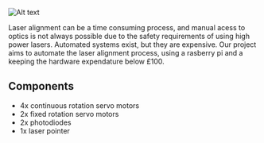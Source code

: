 ![Alt text](thispc/pictures?raw=true "Title")

Laser alignment can be a time consuming process, and manual acess to optics is not always possible due to the safety requirements of using high power lasers. Automated systems exist, but they are expensive. Our project aims to automate the laser alignment process, using a rasberry pi and a keeping the hardware expendature below £100.

## Components
- 4x continuous rotation servo motors
- 2x fixed rotation servo motors
- 2x photodiodes
- 1x laser pointer

